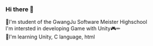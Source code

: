 ### Hi there 👋

🏫I'm student of the GwangJu Software Meister Highschool  
I'm intersted in developing Game with Unity🎮✏  
📘I'm learning Unity, C language, html  
